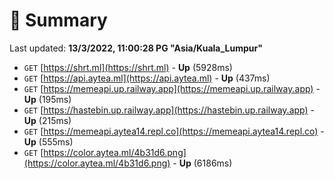 # 📖 Summary
Last updated: **13/3/2022, 11:00:28 PG "Asia/Kuala_Lumpur"**

- `GET` [https://shrt.ml](https://shrt.ml) - **Up** (5928ms)
- `GET` [https://api.aytea.ml](https://api.aytea.ml) - **Up** (437ms)
- `GET` [https://memeapi.up.railway.app](https://memeapi.up.railway.app) - **Up** (195ms)
- `GET` [https://hastebin.up.railway.app](https://hastebin.up.railway.app) - **Up** (215ms)
- `GET` [https://memeapi.aytea14.repl.co](https://memeapi.aytea14.repl.co) - **Up** (555ms)
- `GET` [https://color.aytea.ml/4b31d6.png](https://color.aytea.ml/4b31d6.png) - **Up** (6186ms)
